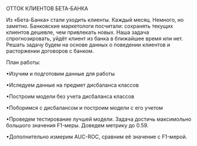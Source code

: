 ОТТОК КЛИЕНТОВ БЕТА-БАНКА

  Из «Бета-Банка» стали уходить клиенты. Каждый месяц. Немного, но заметно. Банковские маркетологи посчитали: сохранять текущих клиентов дешевле, чем привлекать новых.
  Наша задача спрогнозировать, уйдёт клиент из банка в ближайшее время или нет. Решать задачу будем на основе данных о поведении клиентов и расторжении договоров с банком.
  
План работы:

  •Изучим и подготовим данные для работы
  
  •Иследуем данные на предмет дисбаланса классов
  
  •Построим модели без учета дисбаланса классов
  
  •Поборимся с дисбалансом и построим модели с его учетом
  
  •Проведем тестирование лучшей модели. Задача достичь максимольно большого значения F1-меры. Доведем метрику до 0.59.
  
  •Дополнительно измерим AUC-ROC, сравним её значение с F1-мерой.




